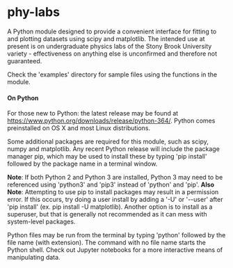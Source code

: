 # phy-labs
A Python module designed to provide a convenient interface for fitting to and plotting datasets using scipy and 
matplotlib. The intended use at present is on undergraduate physics labs of the Stony Brook University variety - 
effectiveness on anything else is unconfirmed and therefore not guaranteed.

Check the 'examples' directory for sample files using the functions in the module.

#### On Python
For those new to Python: the latest release may be found at https://www.python.org/downloads/release/python-364/.
Python comes preinstalled on OS X and most Linux distributions.

Some additional packages are required for this module, such as scipy, numpy and matplotlib. Any recent Python release 
will include the package manager pip, which may be used to install these by typing 'pip install' followed by the package
name in a terminal window. 

**Note**: If both Python 2 and Python 3 are installed, 
Python 3 may need to be referenced using 'python3' and 'pip3' instead of 'python' and 'pip'. **Also Note**: Attempting
to use pip to install packages may result in a permission error. If this occurs, try doing a user install by adding a
'-U' or '--user' after 'pip install' (ex. pip install -U matplotlib). Another option is to install as a superuser, but 
that is generally not recommended as it can mess with system-level packages.

Python files may be run from the terminal by typing 'python' followed by the file name (with extension). The command
with no file name starts the Python shell. Check out Jupyter notebooks for a more interactive means of manipulating
data.